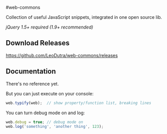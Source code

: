 #web-commons

Collection of useful JavaScript snippets, integrated in one open source lib.

*jQuery 1.5+ required (1.9+ recommended)*

## Download Releases
https://github.com/LeoDutra/web-commons/releases

## Documentation

There's no reference yet.

But you can just execute on your console:

```js
web.typify(web);  // show property/function list, breaking lines
```

You can turn debug mode on and log:

```js
web.debug = true; // debug mode on
web.log('something', 'another thing', 123);
```

